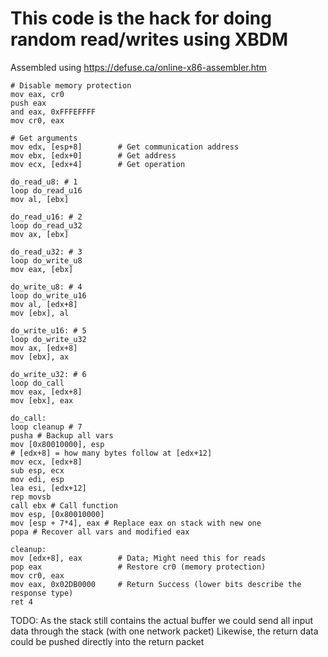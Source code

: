 # This code is the hack for doing random read/writes using XBDM

Assembled using https://defuse.ca/online-x86-assembler.htm

```
# Disable memory protection
mov eax, cr0
push eax
and eax, 0xFFFEFFFF
mov cr0, eax

# Get arguments
mov edx, [esp+8]        # Get communication address
mov ebx, [edx+0]        # Get address
mov ecx, [edx+4]        # Get operation

do_read_u8: # 1
loop do_read_u16
mov al, [ebx]

do_read_u16: # 2
loop do_read_u32
mov ax, [ebx]

do_read_u32: # 3
loop do_write_u8
mov eax, [ebx]

do_write_u8: # 4
loop do_write_u16
mov al, [edx+8]
mov [ebx], al

do_write_u16: # 5
loop do_write_u32
mov ax, [edx+8]
mov [ebx], ax

do_write_u32: # 6
loop do_call
mov eax, [edx+8]
mov [ebx], eax

do_call:
loop cleanup # 7
pusha # Backup all vars
mov [0x80010000], esp
# [edx+8] = how many bytes follow at [edx+12]
mov ecx, [edx+8]
sub esp, ecx
mov edi, esp
lea esi, [edx+12]
rep movsb
call ebx # Call function
mov esp, [0x80010000]
mov [esp + 7*4], eax # Replace eax on stack with new one
popa # Recover all vars and modified eax

cleanup:
mov [edx+8], eax        # Data; Might need this for reads
pop eax                 # Restore cr0 (memory protection)
mov cr0, eax
mov eax, 0x02DB0000     # Return Success (lower bits describe the response type)
ret 4
```

TODO:
As the stack still contains the actual buffer we could send all input data through the stack (with one network packet)
Likewise, the return data could be pushed directly into the return packet
